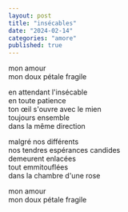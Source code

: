```yaml
---
layout: post
title: "insécables"
date: "2024-02-14"
categories: "amore"
published: true
---
```


mon amour  
mon doux pétale fragile  

en attendant l'insécable  
en toute patience  
ton œil s'ouvre avec le mien  
toujours ensemble  
dans la même direction  

malgré nos différents  
nos tendres espérances candides  
demeurent enlacées  
tout emmitouflées  
dans la chambre d'une rose  

mon amour  
mon doux pétale fragile  
